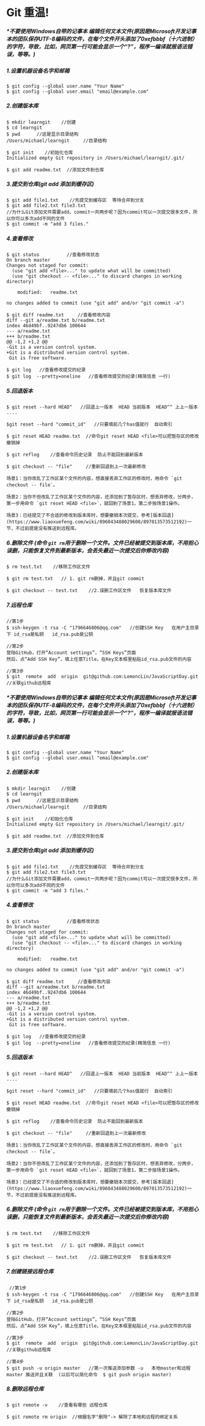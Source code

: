 # Git    重温!

##### *不要使用Windows自带的**记事本** 编辑任何文本文件(原因是Microsoft开发记事本的团队保存UTF-8编码的文件，在每个文件开头添加了0xefbbbf（十六进制）的字符，导致，比如，网页第一行可能会显示一个“?”，程序一编译就报语法错误，等等。)

##### 1.设置机器设备名字和邮箱

```shell
$ git config --global user.name "Your Name"
$ git config --global user.email "email@example.com"
```

##### 2.创建版本库

```shell
$ mkdir learngit    //创建
$ cd learngit
$ pwd      //这是显示目录结构
/Users/michael/learngit     //目录结构

$ git init    //初始化仓库
Initialized empty Git repository in /Users/michael/learngit/.git/

$ git add readme.txt  //添加文件到仓库   

```

##### 3.提交到仓库(git  add 添加到缓存区)

```shell
$ git add file1.txt    //先提交到缓存区  等待合并到分支
$ git add file2.txt file3.txt
//为什么Git添加文件需要add，commit一共两步呢？因为commit可以一次提交很多文件，所以你可以多次add不同的文件
$ git commit -m "add 3 files."
```

##### 4.查看修改

```shell
$ git status          //查看修改状态
On branch master
Changes not staged for commit:
  (use "git add <file>..." to update what will be committed)
  (use "git checkout -- <file>..." to discard changes in working directory)

	modified:   readme.txt

no changes added to commit (use "git add" and/or "git commit -a")

$ git diff readme.txt     //查看修改内容
diff --git a/readme.txt b/readme.txt
index 46d49bf..9247db6 100644
--- a/readme.txt
+++ b/readme.txt
@@ -1,2 +1,2 @@
-Git is a version control system.
+Git is a distributed version control system.
 Git is free software.
```

```
$ git log   //查看修改提交的纪录
$ git log  --pretty=oneline   //查看修改提交的纪录(精简信息 一行)

```

##### 5.回退版本

```shell
$ git reset --hard HEAD^   //回退上一版本  HEAD 当前版本  HEAD^^ 上上一版本  ....

$git reset --hard "commit_id"   //只要填前几个has值就行  自动索引

$ git reset HEAD readme.txt  //命令git reset HEAD <file>可以把暂存区的修改撤销掉

$ git reflog    //查看命令历史记录  防止不能回到最新版本

$ git checkout -- "file"     //重新回退到上一次最新修改

场景1：当你改乱了工作区某个文件的内容，想直接丢弃工作区的修改时，用命令 `git checkout -- file`。

场景2：当你不但改乱了工作区某个文件的内容，还添加到了暂存区时，想丢弃修改，分两步，第一步用命令 `git reset HEAD <file>`，就回到了场景1，第二步按场景1操作。

场景3：已经提交了不合适的修改到版本库时，想要撤销本次提交，参考[版本回退](https://www.liaoxuefeng.com/wiki/896043488029600/897013573512192)一节，不过前提是没有推送到远程库。

```

##### 6.删除文件 (命令 `git rm`用于删除一个文件。文件已经被提交到版本库，不用担心误删，只能恢复文件到最新版本，会丢失**最近一次提交后你修改内容**)

```shell
$ rm test.txt    //移除工作区文件

$ git rm test.txt   // 1. git rm删掉，并且git commit

$ git checkout -- test.txt    //2.误删工作区文件   恢复版本库文件

```

##### 7.远程仓库

```shell
//第1步
$ ssh-keygen -t rsa -C "1796646806@qq.com"   //创建SSH Key   在用户主目录下 id_rsa是私钥   id_rsa.pub是公钥

//第2步
登陆GitHub，打开“Account settings”，“SSH Keys”页面
然后，点“Add SSH Key”，填上任意Title，在Key文本框里粘贴id_rsa.pub文件的内容

//第3步
$ git  remote  add  origin  git@github.com:LemoncLin/JavaScriptDay.git    //关联github远程库  

```

##### *不要使用Windows自带的**记事本** 编辑任何文本文件(原因是Microsoft开发记事本的团队保存UTF-8编码的文件，在每个文件开头添加了0xefbbbf（十六进制）的字符，导致，比如，网页第一行可能会显示一个“?”，程序一编译就报语法错误，等等。)

##### 1.设置机器设备名字和邮箱

```shell
$ git config --global user.name "Your Name"
$ git config --global user.email "email@example.com"
```

##### 2.创建版本库

```shell
$ mkdir learngit    //创建
$ cd learngit
$ pwd      //这是显示目录结构
/Users/michael/learngit     //目录结构

$ git init    //初始化仓库
Initialized empty Git repository in /Users/michael/learngit/.git/

$ git add readme.txt  //添加文件到仓库   

```

##### 3.提交到仓库(git  add 添加到缓存区)

```shell
$ git add file1.txt    //先提交到缓存区  等待合并到分支
$ git add file2.txt file3.txt
//为什么Git添加文件需要add，commit一共两步呢？因为commit可以一次提交很多文件，所以你可以多次add不同的文件
$ git commit -m "add 3 files."
```

##### 4.查看修改

```shell
$ git status          //查看修改状态
On branch master
Changes not staged for commit:
  (use "git add <file>..." to update what will be committed)
  (use "git checkout -- <file>..." to discard changes in working directory)

	modified:   readme.txt

no changes added to commit (use "git add" and/or "git commit -a")

$ git diff readme.txt     //查看修改内容
diff --git a/readme.txt b/readme.txt
index 46d49bf..9247db6 100644
--- a/readme.txt
+++ b/readme.txt
@@ -1,2 +1,2 @@
-Git is a version control system.
+Git is a distributed version control system.
 Git is free software.
```

```
$ git log   //查看修改提交的纪录
$ git log  --pretty=oneline   //查看修改提交的纪录(精简信息 一行)

```

##### 5.回退版本

```shell
$ git reset --hard HEAD^   //回退上一版本  HEAD 当前版本  HEAD^^ 上上一版本  ....

$git reset --hard "commit_id"   //只要填前几个has值就行  自动索引

$ git reset HEAD readme.txt  //命令git reset HEAD <file>可以把暂存区的修改撤销掉

$ git reflog    //查看命令历史记录  防止不能回到最新版本

$ git checkout -- "file"     //重新回退到上一次最新修改

场景1：当你改乱了工作区某个文件的内容，想直接丢弃工作区的修改时，用命令 `git checkout -- file`。

场景2：当你不但改乱了工作区某个文件的内容，还添加到了暂存区时，想丢弃修改，分两步，第一步用命令 `git reset HEAD <file>`，就回到了场景1，第二步按场景1操作。

场景3：已经提交了不合适的修改到版本库时，想要撤销本次提交，参考[版本回退](https://www.liaoxuefeng.com/wiki/896043488029600/897013573512192)一节，不过前提是没有推送到远程库。

```

##### 6.删除文件 (命令 `git rm`用于删除一个文件。文件已经被提交到版本库，不用担心误删，只能恢复文件到最新版本，会丢失**最近一次提交后你修改内容**)

```shell
$ rm test.txt    //移除工作区文件

$ git rm test.txt   // 1. git rm删掉，并且git commit

$ git checkout -- test.txt    //2.误删工作区文件   恢复版本库文件

```

##### 7.创建链接远程仓库

```shell
 //第1步
$ ssh-keygen -t rsa -C "1796646806@qq.com"   //创建SSH Key   在用户主目录下 id_rsa是私钥   id_rsa.pub是公钥

//第2步
登陆GitHub，打开“Account settings”，“SSH Keys”页面
然后，点“Add SSH Key”，填上任意Title，在Key文本框里粘贴id_rsa.pub文件的内容

//第3步
$ git  remote  add  origin  git@github.com:LemoncLin/JavaScriptDay.git    //关联github远程库  

//第4步
$ git push -u origin master   //第一次推送添加参数 -u   本地master和远程master 推送并且关联  (以后可以简化命令  $ git push origin master)
```

##### 8.删除远程仓库

```shell
$ git remote -v    //查看有哪些 远程仓库

$ git remote rm origin  //根据名字"删除"-> 解除了本地和远程的绑定关系


```
